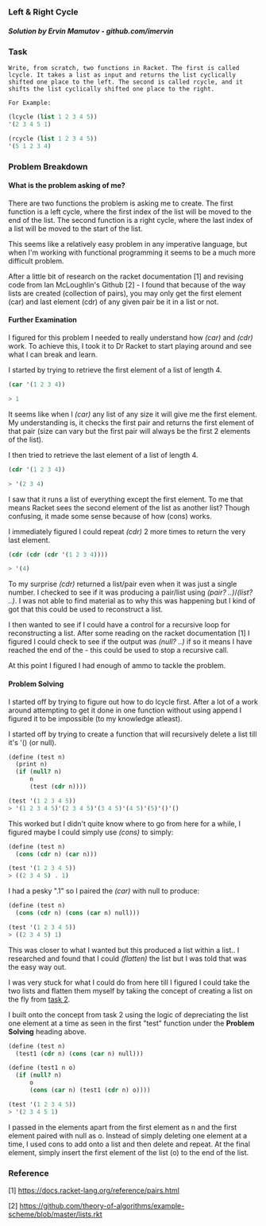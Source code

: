 ### Left & Right Cycle
##### Solution by Ervin Mamutov - github.com/imervin

### Task

    Write, from scratch, two functions in Racket. The first is called lcycle. It takes a list as input and returns the list cyclically shifted one place to the left. The second is called rcycle, and it shifts the list cyclically shifted one place to the right.

    For Example:
```scheme
(lcycle (list 1 2 3 4 5))
'(2 3 4 5 1)

(rcycle (list 1 2 3 4 5))
'(5 1 2 3 4)
```

### Problem Breakdown

#### What is the problem asking of me?
There are two functions the problem is asking me to create. The first function is a left cycle, where the first index of the list will be moved to the end of the list. The second function is a right cycle, where the last index of a list will be moved to the start of the list.

This seems like a relatively easy problem in any imperative language, but when I'm working with functional programming it seems to be a much more difficult problem.

After a little bit of research on the racket documentation [1] and revising code from Ian McLoughlin's Github [2] - I found that because of the way lists are created (collection of pairs), you may only get the first element (car) and last element (cdr) of any given pair be it in a list or not.

#### Further Examination

I figured for this problem I needed to really understand how *(car)* and *(cdr)* work. To achieve this, I took it to Dr Racket to start playing around and see what I can break and learn. 

I started by trying to retrieve the first element of a list of length 4.
```scheme
(car '(1 2 3 4))

> 1
```
It seems like when I *(car)* any list of any size it will give me the first element. My understanding is, it checks the first pair and returns the first element of that pair (size can vary but the first pair will always be the first 2 elements of the list).

I then tried to retrieve the last element of a list of length 4.
```scheme
(cdr '(1 2 3 4))

> '(2 3 4)
```
I saw that it runs a list of everything except the first element. To me that means Racket sees the second element of the list as another list? Though confusing, it made some sense because of how (cons) works. 

I immediately figured I could repeat *(cdr)* 2 more times to return the very last element.
```scheme
(cdr (cdr (cdr '(1 2 3 4))))

> '(4)
```
To my surprise *(cdr)* returned a list/pair even when it was just a single number. I checked to see if it was producing a pair/list using *(pair? ..)*/*(list? ..)*. I was not able to find material as to why this was happening but I kind of got that this could be used to reconstruct a list.

I then wanted to see if I could have a control for a recursive loop for reconstructing a list. After some reading on the racket documentation [1] I figured I could check to see if the output was *(null? ..)* if so it means I have reached the end of the - this could be used to stop a recursive call.

At this point I figured I had enough of ammo to tackle the problem.


#### Problem Solving
I started off by trying to figure out how to do lcycle first. After a lot of a work around attempting to get it done in one function without using append I figured it to be impossible (to my knowledge atleast).

I started off by trying to create a function that will recursively delete a list till it's '() (or null).

```Scheme
(define (test n)
  (print n)
  (if (null? n)
      n
      (test (cdr n))))

(test '(1 2 3 4 5))
> '(1 2 3 4 5)'(2 3 4 5)'(3 4 5)'(4 5)'(5)'()'()
```
This worked but I didn't quite know where to go from here for a while, I figured maybe I could simply use *(cons)* to simply:
```Scheme
(define (test n)
  (cons (cdr n) (car n)))

(test '(1 2 3 4 5))
> ((2 3 4 5) . 1)
```
I had a pesky ".1" so I paired the *(car)* with null to produce:
```Scheme
(define (test n)
  (cons (cdr n) (cons (car n) null)))

(test '(1 2 3 4 5))
> ((2 3 4 5) 1)
```
This was closer to what I wanted but this produced a list within a list.. I researched and found that I could *(flatten)* the list but I was told that was the easy way out.

I was very stuck for what I could do from here till I figured I could take the two lists and flatten them myself by taking the concept of creating a list on the fly from [task 2](https://github.com/ImErvin/Theory-of-Algorithms/tree/master/%5B2%5DCollatzList).

I built onto the concept from task 2 using the logic of depreciating the list one element at a time as seen in the first "test" function under the **Problem Solving** heading above.
```Scheme
(define (test n)
  (test1 (cdr n) (cons (car n) null)))

(define (test1 n o)
  (if (null? n)
      o
      (cons (car n) (test1 (cdr n) o))))

(test '(1 2 3 4 5))
> '(2 3 4 5 1)
```
I passed in the elements apart from the first element as n and the first element paired with null as o. Instead of simply deleting one element at a time, I used cons to add onto a list and then delete and repeat. At the final element, simply insert the first element of the list (o) to the end of the list.

### Reference
[1] https://docs.racket-lang.org/reference/pairs.html

[2] https://github.com/theory-of-algorithms/example-scheme/blob/master/lists.rkt
